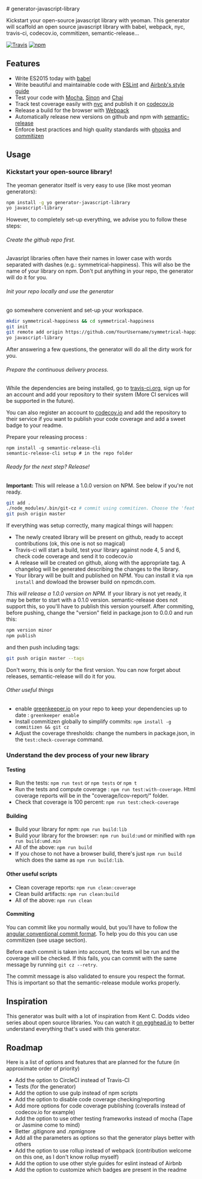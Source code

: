 # generator-javascript-library

Kickstart your open-source javascript library with yeoman. This generator will scaffold an open source javascript library with babel, webpack, nyc, travis-ci, codecov.io, commitizen, semantic-release...

[![Travis](https://img.shields.io/travis/BenoitAverty/generator-javascript-library.svg)](https://travis-ci.org/BenoitAverty/generator-javascript-library)
[![npm](https://img.shields.io/npm/v/generator-javascript-library.svg)](https://npmjs.com/package/generator-javascript-library)

## Features

- Write ES2015 today with [babel](https://babeljs.io/)
- Write beautiful and maintainable code with [ESLint](http://eslint.org/) and [Airbnb's style guide](https://github.com/airbnb/javascript)
- Test your code with [Mocha](https://mochajs.org/), [Sinon](sinonjs.org) and [Chai](chaijs.com)
- Track test coverage easily with [nyc](https://github.com/bcoe/nyc) and publish it on [codecov.io](codecov.io)
- Release a build for the browser with [Webpack](https://webpack.github.io/)
- Automatically release new versions on github and npm with [semantic-release](https://github.com/semantic-release/semantic-release)
- Enforce best practices and high quality standards with [ghooks](https://github.com/gtramontina/ghooks) and [commitizen](https://commitizen.github.io/cz-cli/)


 ## Usage

 ### Kickstart your open-source library!

The yeoman generator itself is very easy to use (like most yeoman generators):

```bash
npm install -g yo generator-javascript-library
yo javascript-library
```

 However, to completely set-up everything, we advise you to follow these steps:

###### Create the github repo first.

Javasript libraries often have their names in lower case with words separated with dashes (e.g.: symmetrical-happiness). This will also be the name of your library on npm. Don't put anything in your repo, the generator will do it for you.

###### Init your repo locally and use the generator

go somewhere convenient and set-up your workspace.

```bash
mkdir symmetrical-happiness && cd symmetrical-happiness
git init
git remote add origin https://github.com/YourUsername/symmetrical-happiness.git
yo javascript-library
```

After answering a few questions, the generator will do all the dirty work for you.

###### Prepare the continuous delivery process.

While the dependencies are being installed, go to [travis-ci.org](travis-ci.org), sign up for an account and add your repository to their system (More CI services will be supported in the future).

You can also register an account to [codecov.io](codecov.io) and add the repository to their service if you want to publish your code coverage and add a sweet badge to your readme.

Prepare your releasing process :
```
npm install -g semantic-release-cli
semantic-release-cli setup # in the repo folder
```

###### Ready for the next step? Release!

**Important:** This will release a 1.0.0 version on NPM. See below if you're not ready.

```bash
git add .
./node_modules/.bin/git-cz # commit using commitizen. Choose the 'feat' commit type for the creation of your library!
git push origin master
```

If everything was setup correctly, many magical things will happen:
 - The newly created library will be present on github, ready to accept contributions (ok, this one is not so magical)
 - Travis-ci will start a build, test your library against node 4, 5 and 6, check code coverage and send it to codecov.io
 - A release will be created on github, along with the appropriate tag. A changelog will be generated describing the changes to the library.
 - Your library will be built and published on NPM. You can install it via `npm install` and dowload the browser build on npmcdn.com.

*This will release a 1.0.0 version on NPM.* If your library is not yet ready, it may be better to start with a 0.1.0 version. semantic-release does not support this, so you'll have to publish this version yourself. After commiting, before pushing, change the "version" field in package.json to 0.0.0 and run this:
```bash
npm version minor
npm publish
```

and then push including tags:
```bash
git push origin master --tags
```

Don't worry, this is only for the first version. You can now forget about releases, semantic-release will do it for you.

###### Other useful things

 - enable [greenkeeper.io](greenkeeper) on your repo to keep your dependencies up to date : `greenkeeper enable`
 - Install commitizen globally to simplify commits: `npm install -g commitizen && git cz`
 - Adjust the coverage thresholds: change the numbers in package.json, in the `test:check-coverage` command.


### Understand the dev process of your new library

#### Testing

- Run the tests: `npm run test` or `npm tests` or `npm t`
- Run the tests and compute coverage : `npm run test:with-coverage`. Html coverage reports will be in the "coverage/lcov-report/" folder.
- Check that coverage is 100 percent: `npm run test:check-coverage`

#### Building

- Build your library for npm: `npm run build:lib`
- Build your library for the browser: `npm run build:umd` or minified with `npm run build:umd.min`
- All of the above: `npm run build`
- If you chose to not have a browser build, there's just `npm run build` which does the same as `npm run build:lib`.

#### Other useful scripts

- Clean coverage reports: `npm run clean:coverage`
- Clean build artifacts: `npm run clean:build`
- All of the above: `npm run clean`

#### Commiting

You can commit like you normally would, but you'll have to follow the [angular conventional commit format](https://github.com/angular/angular.js/blob/master/CONTRIBUTING.md#commit). To help you do this you can use commitizen (see usage section).

Before each commit is taken into account, the tests wil be run and the coverage will be checked. If this fails, you can commit with the same message by running `git cz --retry`.

The commit message is also validated to ensure you respect the format. This is important so that the semantic-release module works properly.

## Inspiration

This generator was built with a lot of inspiration from Kent C. Dodds video series about open source libraries. You can watch it [on egghead.io](https://egghead.io/courses/how-to-write-an-open-source-javascript-library) to better understand everything that's used with this generator.

## Roadmap

Here is a list of options and features that are planned for the future (in approximate order of priority)
 - Add the option to CircleCI instead of Travis-CI
 - Tests (for the generator)
 - Add the option to use gulp instead of npm scripts
 - Add the option to disable code coverage checking/reporting
 - Add more options for code coverage publishing (coveralls instead of codecov.io for example)
 - Add the option to use other testing frameworks instead of mocha (Tape or Jasmine come to mind)
 - Better .gitignore and .npmignore
 - Add all the parameters as options so that the generator plays better with others
 - Add the option to use rollup instead of webpack (contribution welcome on this one, as I don't know rollup myself)
 - Add the option to use other style guides for eslint instead of Airbnb
 - Add the option to customize which badges are present in the readme
